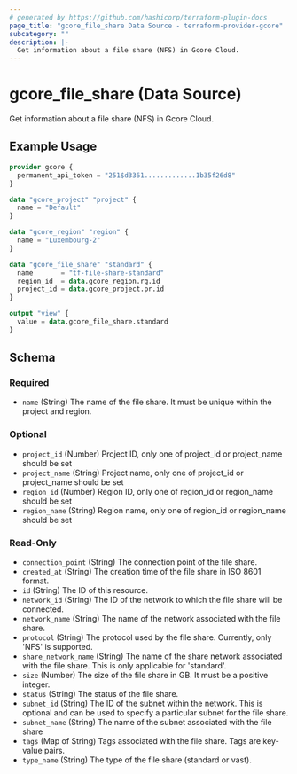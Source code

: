 ```yaml
---
# generated by https://github.com/hashicorp/terraform-plugin-docs
page_title: "gcore_file_share Data Source - terraform-provider-gcore"
subcategory: ""
description: |-
  Get information about a file share (NFS) in Gcore Cloud.
---
```


# gcore_file_share (Data Source)

Get information about a file share (NFS) in Gcore Cloud.

## Example Usage

```terraform
provider gcore {
  permanent_api_token = "251$d3361.............1b35f26d8"
}

data "gcore_project" "project" {
  name = "Default"
}

data "gcore_region" "region" {
  name = "Luxembourg-2"
}

data "gcore_file_share" "standard" {
  name       = "tf-file-share-standard"
  region_id  = data.gcore_region.rg.id
  project_id = data.gcore_project.pr.id
}

output "view" {
  value = data.gcore_file_share.standard
}
```

<!-- schema generated by tfplugindocs -->
## Schema

### Required

- `name` (String) The name of the file share. It must be unique within the project and region.

### Optional

- `project_id` (Number) Project ID, only one of project_id or project_name should be set
- `project_name` (String) Project name, only one of project_id or project_name should be set
- `region_id` (Number) Region ID, only one of region_id or region_name should be set
- `region_name` (String) Region name, only one of region_id or region_name should be set

### Read-Only

- `connection_point` (String) The connection point of the file share.
- `created_at` (String) The creation time of the file share in ISO 8601 format.
- `id` (String) The ID of this resource.
- `network_id` (String) The ID of the network to which the file share will be connected.
- `network_name` (String) The name of the network associated with the file share.
- `protocol` (String) The protocol used by the file share. Currently, only 'NFS' is supported.
- `share_network_name` (String) The name of the share network associated with the file share. This is only applicable for 'standard'.
- `size` (Number) The size of the file share in GB. It must be a positive integer.
- `status` (String) The status of the file share.
- `subnet_id` (String) The ID of the subnet within the network. This is optional and can be used to specify a particular subnet for the file share.
- `subnet_name` (String) The name of the subnet associated with the file share
- `tags` (Map of String) Tags associated with the file share. Tags are key-value pairs.
- `type_name` (String) The type of the file share (standard or vast).

